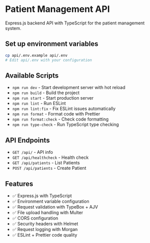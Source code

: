 # Patient Management API

Express.js backend API with TypeScript for the patient management system.

## Set up environment variables

```bash
cp api/.env.example api/.env
# Edit api/.env with your configuration
```

## Available Scripts

- `npm run dev` - Start development server with hot reload
- `npm run build` - Build the project
- `npm run start` - Start production server
- `npm run lint` - Run ESLint
- `npm run lint:fix` - Fix ESLint issues automatically
- `npm run format` - Format code with Prettier
- `npm run format:check` - Check code formatting
- `npm run type-check` - Run TypeScript type checking

## API Endpoints

- `GET /api/` - API info
- `GET /api/healthcheck` - Health check
- `GET /api/patients` - List Patients
- `POST /api/patients` - Create Patient

## Features

- ✅ Express.js with TypeScript
- ✅ Environment variable configuration
- ✅ Request validation with TypeBox + AJV
- ✅ File upload handling with Multer
- ✅ CORS configuration
- ✅ Security headers with Helmet
- ✅ Request logging with Morgan
- ✅ ESLint + Prettier code quality
